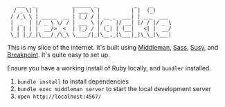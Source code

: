 ```
   ___  _            ______ _            _    _
  / _ \| |           | ___ \ |          | |  (_)
 / /_\ \ | _____  __ | |_/ / | __ _  ___| | ___  ___
 |  _  | |/ _ \ \/ / | ___ \ |/ _` |/ __| |/ / |/ _ \
 | | | | |  __/>  <  | |_/ / | (_| | (__|   <| |  __/
 \_| |_/_|\___/_/\_\ \____/|_|\__,_|\___|_|\_\_|\___|
```

This is my slice of the internet. It's built using [Middleman], [Sass], [Susy],
and [Breakpoint]. It's quite easy to set up.

Ensure you have a working install of Ruby locally, and `bundler` installed.

1. `bundle install` to install dependencies
2. `bundle exec middleman server` to start the local development server
3. `open http://localhost:4567/`


[Middleman]: http://middlemanapp.com/
[Sass]: http://sass-lang.com/
[Susy]: http://susy.oddbird.net/
[Breakpoint]: http://breakpoint-sass.com/
